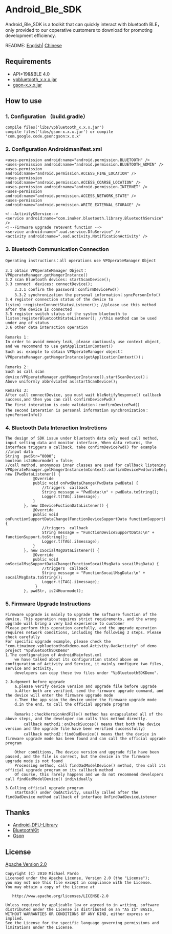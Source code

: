 # Android_Ble_SDK
Android_Ble_SDK is a toolkit that can quickly interact with bluetooth BLE，only provided to our coperative customers to download for promoting development efficiency.


README: [English](https://github.com/HBandSDK/Android_Ble_SDK/blob/master/README_EN.md)| [Chinese](https://github.com/HBandSDK/Android_Ble_SDK/blob/master/README.md)

## Requirements

    
   * API>19&&BLE 4.0  
   * [vpbluetooth_x.x.x.jar](https://github.com/HBandSDK/Android_Ble_SDK/tree/master/android_sdk_source/jar_base)
   * [gson-x.x.x.jar](https://github.com/HBandSDK/Android_Ble_SDK/tree/master/android_sdk_source/jar_base)

## How to use

### 1. Configuration （build.gradle）

    compile files('libs/vpbluetooth_x.x.x.jar')  
    compile files('libs/gson-x.x.x.jar') or compile 'com.google.code.gson:gson:x.x.x'  

### 2. Configuration Androidmanifest.xml

    <uses-permission android:name="android.permission.BLUETOOTH" />
    <uses-permission android:name="android.permission.BLUETOOTH_ADMIN" />
    <uses-permission android:name="android.permission.ACCESS_FINE_LOCATION" />
    <uses-permission android:name="android.permission.ACCESS_COARSE_LOCATION" />
    <uses-permission android:name="android.permission.INTERNET" />
    <uses-permission android:name="android.permission.ACCESS_NETWORK_STATE" />
    <uses-permission android:name="android.permission.WRITE_EXTERNAL_STORAGE" />
    
    <!--Activity&Service-->
    <service android:name="com.inuker.bluetooth.library.BluetoothService" />        
    <!--Firmware upgrade retevent function -->
    <service android:name=".oad.service.DfuService" /> 
    <activity android:name=".oad.activity.NotificationActivity" />

### 3. Bluetooth Communication Connection  

    Operating instructions：all operations use VPOperateManager Object
    
    3.1 obtain VPOperateManager Object： VPOperateManager.getMangerInstance()
    3.2 scan Bluetooth devices: startScanDevice();
    3.3 connect  devices: connectDevice();
        3.3.1 confirm the password：confirmDevicePwd()
        3.3.2 synchronization the personal information：syncPersonInfo()
    3.4 register connection status of the device to  listen）:registerConnectStatusListener(); //please use this method after the device is connected
    3.5 register switch status of the system bluetooth to listen:registerBluetoothStateListener(); //this method can be used under any of status
    3.6 other data interaction operation
    
    Remarks 1：
    In order to avoid memory leak, please cautiously use context object, and we recommend to use getApplicationContext()
    Such as: example to obtain VPOperateManager object：VPOperateManager.getMangerInstance(getApplicationContext())；
    
    Remarks 2： 
    Such as call scan device:VPOperateManager.getMangerInstance().startScanDevice()；
    Above uniformly abbreviated as:startScanDevice();
    
    Remarks 3:
    After call connectDevice, you must wait bleNotifyResponse() callback success,and then you can call confirmDevicePwd()
    The first interation is code validation：confirmDevicePwd()
    The second interation is personal information synchronization：syncPersonInfo()

### 4. Bluetooth Data Interaction Instrctions  

    The design of SDK issue under bluetooth data only need call method, input setting data and monitor interface, When data returns, the interface triggers a callback, take confirmDevicePwd() for example
    //input data
    String  pwdStr=“0000”;
    boolean is24Hourmodel = false;   
    //call method, anonymous inner classes are used for callback listening
    VPOperateManager.getMangerInstance(mContext).confirmDevicePwd(writeResponse, new IPwdDataListener() {
                @Override
                public void onPwdDataChange(PwdData pwdData) {
                    //triggers  callback
                    String message = "PwdData:\n" + pwdData.toString();
                    Logger.t(TAG).i(message);
                }
            }, new IDeviceFuctionDataListener() {
                @Override
                public void onFunctionSupportDataChange(FunctionDeviceSupportData functionSupport) {
                    //triggers  callback
                    String message = "FunctionDeviceSupportData:\n" + functionSupport.toString();
                    Logger.t(TAG).i(message);
                }
            }, new ISocialMsgDataListener() {
                @Override
                public void onSocialMsgSupportDataChange(FunctionSocailMsgData socailMsgData) {
                    //triggers  callback
                    String message = "FunctionSocailMsgData:\n" + socailMsgData.toString();
                    Logger.t(TAG).i(message);
                 }
            }, pwdStr, is24Hourmodel);
            
### 5. Firmware Upgrade Instructions  

	Firmware upgrade is mainly to upgrade the software function of the device. This operation requires strict requirements, and the wrong upgrade will bring a very bad experience to customer
	Please perform this operation carefully, and the upgrade operation requires network conditions, including the following 3 steps. Please check carefully
    For specific upgrade example, please check the "com.timaimee.vpbluetoothsdkdemo.oad.Activity.OadActivity" of demo project "VpBluetoothSDKDemo" 
    1.The configuration of AndroidMainfest.xml	     
		we have talked about its configuration stated above on configuration of Activity and Service, it mainly configure two files, service and activity,
		developers can copy these two files under "VpBluetoothSDKDemo".
    
    2.Judgement before upgrade
        a.please verify device version and upgrade file before upgrade
        b.After both are verified, send the firmware upgrade command, and the device will enter the firmware upgrade mode
        c.Then the app scan the device under the firmware upgrade mode
        d.in the end, to call the official upgrade program

        Remarks：checkVersionAndFile() method has encapsulated all of the above steps, and the developer can calls this method directly.
            callback method1：onCheckSucces() means that both the device version and the upgrade file have been verified successfully)
            callback method2：findOadDevice() means that the device in firmware upgrade mode has been found and can call the official upgrade program
         
		Other conditions, The device version and upgrade file have been passed, and the file is correct, but the device in the firmware upgrade mode is not found
		Processing method, call findOadModelDevice() method, then call its official upgrade program on its callback method
		Of course, this rarely happens and we do not recommend developers call findOadModelDevice() individually
    
    3.Calling official upgrade program
		startOad() under OadActivity, usually called after the findOadDevice method callback of interface OnFindOadDeviceListener

## Thanks  

* [Android-DFU-Library](https://github.com/NordicSemiconductor/Android-DFU-Library)
* [BluetoothKit](https://github.com/dingjikerbo/BluetoothKit)  
* [Gson](https://github.com/google/gson)  


## License
[Apache Version 2.0](http://www.apache.org/licenses/LICENSE-2.0.html)

    Copyright (C) 2010 Michael Pardo
    Licensed under the Apache License, Version 2.0 (the "License");
    you may not use this file except in compliance with the License.
    You may obtain a copy of the License at

       http://www.apache.org/licenses/LICENSE-2.0

    Unless required by applicable law or agreed to in writing, software
    distributed under the License is distributed on an "AS IS" BASIS,
    WITHOUT WARRANTIES OR CONDITIONS OF ANY KIND, either express or implied.
    See the License for the specific language governing permissions and
    limitations under the License.





